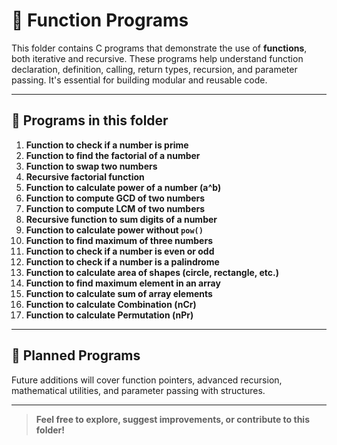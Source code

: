 # 📁 Function Programs

This folder contains C programs that demonstrate the use of **functions**, both iterative and recursive. These programs help understand function declaration, definition, calling, return types, recursion, and parameter passing. It's essential for building modular and reusable code.

---

## 📝 Programs in this folder

01. **Function to check if a number is prime**  
02. **Function to find the factorial of a number**  
03. **Function to swap two numbers**  
04. **Recursive factorial function** 
05. **Function to calculate power of a number (a^b)**  
06. **Function to compute GCD of two numbers**  
07. **Function to compute LCM of two numbers**  
08. **Recursive function to sum digits of a number**  
09. **Function to calculate power without `pow()`**  
10. **Function to find maximum of three numbers**  
11. **Function to check if a number is even or odd**  
12. **Function to check if a number is a palindrome**  
13. **Function to calculate area of shapes (circle, rectangle, etc.)**  
14. **Function to find maximum element in an array**  
15. **Function to calculate sum of array elements**  
16. **Function to calculate Combination (nCr)**  
17. **Function to calculate Permutation (nPr)**  

---

## 📅 Planned Programs

Future additions will cover function pointers, advanced recursion, mathematical utilities, and parameter passing with structures.

---

> **Feel free to explore, suggest improvements, or contribute to this folder!**

